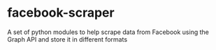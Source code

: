 # facebook-scraper
A set of python modules to help scrape data from Facebook using the Graph API and store it in different formats
